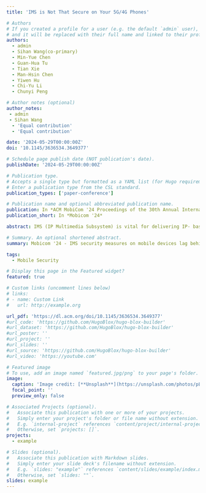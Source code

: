 ```yaml
---
title: 'IMS is Not That Secure on Your 5G/4G Phones'

# Authors
# If you created a profile for a user (e.g. the default `admin` user), write the username (folder name) here
# and it will be replaced with their full name and linked to their profile.
authors:
  - admin 
  - Sihan Wang(co-primary)
  - Min-Yue Chen
  - Guan-Hua Tu
  - Tian Xie
  - Man-Hsin Chen
  - Yiwen Hu
  - Chi-Yu Li
  - Chunyi Peng

# Author notes (optional)
author_notes:
 - admin
 - Sihan Wang
  - 'Equal contribution'
  - 'Equal contribution'

date: '2024-05-29T00:00:00Z'
doi: '10.1145/3636534.3649377'

# Schedule page publish date (NOT publication's date).
publishDate: '2024-05-29T00:00:00Z'

# Publication type.
# Accepts a single type but formatted as a YAML list (for Hugo requirements).
# Enter a publication type from the CSL standard.
publication_types: ['paper-conference']

# Publication name and optional abbreviated publication name.
publication: In *ACM MobiCom '24 Proceedings of the 30th Annual International Conference on Mobile Computing and Networking*
publication_short: In *Mobicom '24*

abstract: IMS (IP Multimedia Subsystem) is vital for delivering IP- based multimedia services in mobile networks. Despite constant upgrades by 3GPP over the past two decades to support heterogeneous radio access networks (e.g., 4G LTE, 5G NR, and Wi-Fi) and enhance IMS security, the focus has primarily been on cellular infrastructure. Consequently, IMS security measures on mobile equipment (ME), such as smartphones, lag behind rapid technological advancements. Our study re- veals that mandated IMS security measures on ME fail to keep pace, resulting in new vulnerabilities and attack vectors, including denial of service (DoS) across all networks, named SMS source spoofing, and covert communications over Video-over-IMS attacks. All vulnerabilities and proof-of-concept attacks have been experimentally validated in operational 5G/4G networks across various phone models and network operators. Finally, we propose and prototype standard-compliant remedies for these vulnerabilities.

# Summary. An optional shortened abstract.
summary: Mobicom '24 - IMS security measures on mobile devices lag behind advancements, leading to vulnerabilities like DoS, SMS spoofing, and covert communications, all validated in 5G/4G networks, with proposed standard-compliant remedies.

tags:
  - Mobile Security

# Display this page in the Featured widget?
featured: true

# Custom links (uncomment lines below)
# links:
# - name: Custom Link
#   url: http://example.org

url_pdf: 'https://dl.acm.org/doi/10.1145/3636534.3649377'
#url_code: 'https://github.com/HugoBlox/hugo-blox-builder'
#url_dataset: 'https://github.com/HugoBlox/hugo-blox-builder'
#url_poster: ''
#url_project: ''
#url_slides: ''
#url_source: 'https://github.com/HugoBlox/hugo-blox-builder'
#url_video: 'https://youtube.com'

# Featured image
# To use, add an image named `featured.jpg/png` to your page's folder.
image:
  caption: 'Image credit: [**Unsplash**](https://unsplash.com/photos/pLCdAaMFLTE)'
  focal_point: ''
  preview_only: false

# Associated Projects (optional).
#   Associate this publication with one or more of your projects.
#   Simply enter your project's folder or file name without extension.
#   E.g. `internal-project` references `content/project/internal-project/index.md`.
#   Otherwise, set `projects: []`.
projects:
  - example

# Slides (optional).
#   Associate this publication with Markdown slides.
#   Simply enter your slide deck's filename without extension.
#   E.g. `slides: "example"` references `content/slides/example/index.md`.
#   Otherwise, set `slides: ""`.
slides: example
---
```

